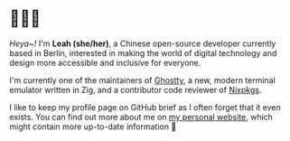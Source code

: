 # 👋👩‍💻

*Heya~!* I'm **Leah (she/her)**, a Chinese open-source developer currently based in Berlin, interested in making the world of digital technology and design more accessible and inclusive for everyone.

I'm currently one of the maintainers of [Ghostty](https://ghostty.org), a new, modern terminal emulator written in Zig, and a contributor code reviewer of [Nixpkgs](https://github.com/NixOS/nixpkgs).

I like to keep my profile page on GitHub brief as I often forget that it even exists. You can find out more about me on [my personal website](https://pluie.me/), which might contain more up-to-date information 💜
